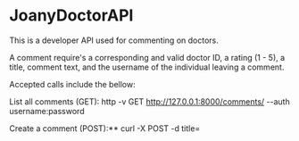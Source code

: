 # JoanyDoctorAPI

This is a developer API used for commenting on doctors.

A comment require's a corresponding and valid doctor ID,
a rating (1 - 5), a title, comment text, and the username of
the individual leaving a comment.

Accepted calls include the bellow:

List all comments (GET):
http -v GET http://127.0.0.1:8000/comments/ --auth username:password

Create a comment (POST):**
curl -X POST -d title=<title> -d username=<username> -d text=<text> -d  rating=<rating> -d doctor_id=<doctor_id> -H 'Accept:application/json; indent=4' -u username:password http://127.0.0.1:8000/comments/

** Comment creation will return a list of doctors nearby to the user, ranked by rating/number of ratings

Mark comment inactive:
curl -X DELETE -H 'Accept:application/json; indent=4' -u username:password http://127.0.0.1:8000/comments/<COMMENT_ID>

Get specific comment:
curl -X GET -H 'Accept:application/json; indent=4' -u username:password http://127.0.0.1:8000/comments/<COMMENT_ID>

Update specific comment:
curl -X PUT -d title=<title> -d text=<text> -d  rating=<rating> -H 'Accept:application/json; indent=4' -u username:password http://127.0.0.1:8000/comments/<COMMENT_ID>